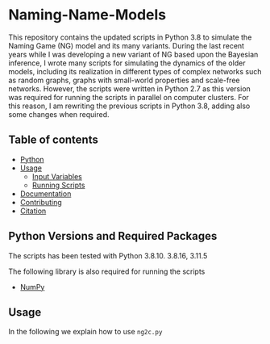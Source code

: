 # Naming-Name-Models

This repository contains the updated scripts in Python 3.8 to simulate the Naming Game (NG) model and its many variants. During the last recent years while I was developing a new variant of NG based upon the Bayesian inference, I wrote many scripts for simulating the dynamics of the older models, including its realization in different types of complex networks such as random graphs, graphs with small-world properties  and scale-free networks. However, the scripts were written in Python 2.7 as this version was required for running the scripts in parallel on computer clusters. For this reason, I am rewriting the previous scripts in Python 3.8, adding also some changes when required. 


## Table of contents
- [Python](#Python)
- [Usage](#usage)
  - [Input Variables](#input-variables)
  - [Running Scripts](#Running-script)
- [Documentation](#documentation)
- [Contributing](#contributing)
- [Citation](#citation)

## Python Versions and Required Packages  
The scripts has been tested  with Python 3.8.10. 3.8.16, 3.11.5

The following library is also required for running the scripts
 - [NumPy](https://numpy.org/)

## Usage
In the following we explain  how to use `ng2c.py`



